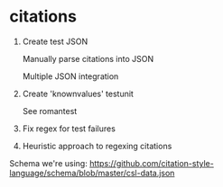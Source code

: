 citations
=========

1. Create test JSON

    Manually parse citations into JSON

    Multiple JSON integration

1. Create 'knownvalues' testunit

    See romantest

1. Fix regex for test failures

1. Heuristic approach to regexing citations

Schema we're using: https://github.com/citation-style-language/schema/blob/master/csl-data.json